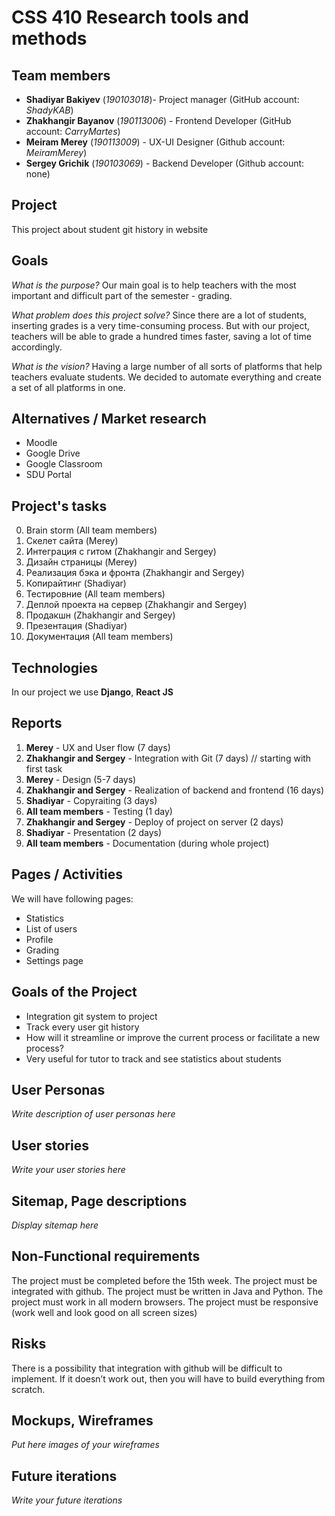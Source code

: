 # CSS 410 Research tools and methods
## Team members
+ **Shadiyar Bakiyev** (*190103018*)- Project manager (GitHub account: *ShadyKAB*)
+ **Zhakhangir Bayanov** (*190113006*) - Frontend Developer (GitHub account: *CarryMartes*)
+ **Meiram Merey** (*190113009*) - UX-UI Designer (Github account: *MeiramMerey*)
+ **Sergey Grichik** (*190103069*) - Backend Developer (Github account: none)

## Project
This project about student git history in website

## Goals
*What is the purpose?*
Our main goal is to help teachers with the most important and difficult part of the semester - grading.

*What problem does this project solve?*
Since there are a lot of students, inserting grades is a very time-consuming process. But with our project, teachers will be able to grade a hundred times faster, saving a lot of time accordingly.

*What is the vision?*
Having a large number of all sorts of platforms that help teachers evaluate students. We decided to automate everything and create a set of all platforms in one.

## Alternatives / Market research
* Moodle
* Google Drive
* Google Classroom
* SDU Portal

## Project's tasks
0. Brain storm (All team members)
1. Скелет сайта (Merey)
2. Интеграция с гитом (Zhakhangir and Sergey)
3. Дизайн страницы (Merey)
4. Реализация бэка и фронта (Zhakhangir and Sergey)
5. Копирайтинг (Shadiyar)
6. Тестировние (All team members)
7. Деплой проекта на сервер (Zhakhangir and Sergey)
8. Продакшн (Zhakhangir and Sergey)
9. Презентация (Shadiyar)
10. Документация (All team members)

## Technologies
In our project we use **Django**, **React JS**

## Reports
1. **Merey** - UX and User flow (7 days)
2. **Zhakhangir and Sergey** - Integration with Git (7 days) // starting with first task
3. **Merey** - Design (5-7 days)
4. **Zhakhangir and Sergey** - Realization of backend and frontend (16 days)
5. **Shadiyar** - Copyraiting (3 days)
6. **All team members** - Testing (1 day)
7. **Zhakhangir and Sergey** - Deploy of project on server (2 days)
8. **Shadiyar** - Presentation (2 days)
9. **All team members** - Documentation (during whole project)

## Pages / Activities 
We will have following pages:
- Statistics
- List of users
- Profile
- Grading
- Settings page

## Goals of the Project
* Integration git system to project
* Track every user git history
* How will it streamline or improve the current process or facilitate a new process?
* Very useful for tutor to track and see statistics about students

## User Personas
*Write description of user personas here*  

## User stories
*Write your user stories here*

## Sitemap, Page descriptions
*Display sitemap here*

## Non-Functional requirements
The project must be completed before the 15th week.
The project must be integrated with github.
The project must be written in Java and Python.
The project must work in all modern browsers.
The project must be responsive (work well and look good on all screen sizes)

## Risks
There is a possibility that integration with github will be difficult to implement.
If it doesn’t work out, then you will have to build everything from scratch.

## Mockups, Wireframes
*Put here images of your wireframes*

## Future iterations
*Write your future iterations*
